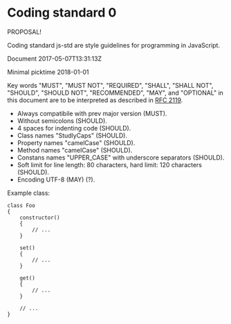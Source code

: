Coding standard 0
=================

PROPOSAL!

Coding standard js-std are style guidelines for programming in JavaScript.

Document 2017-05-07T13:31:13Z

Minimal picktime 2018-01-01

Key words "MUST", "MUST NOT", "REQUIRED", "SHALL", "SHALL NOT",
"SHOULD", "SHOULD NOT", "RECOMMENDED",  "MAY", and "OPTIONAL"
in this document are to be interpreted as described in [RFC 2119][RFC 2119].

[RFC 2119]: http://www.ietf.org/rfc/rfc2119.txt

- Always compatibile with prev major version (MUST).
- Without semicolons (SHOULD).
- 4 spaces for indenting code (SHOULD).
- Class names "StudlyCaps" (SHOULD).
- Property names "camelCase" (SHOULD).
- Method names "camelCase" (SHOULD).
- Constans names "UPPER_CASE" with underscore separators (SHOULD).
- Soft limit for line length: 80 characters, hard limit: 120 characters (SHOULD).
- Encoding UTF-8 (MAY) (?).

Example class:

    class Foo
    {
        constructor()
        {
            // ...
        }

        set()
        {
            // ...
        }

        get()
        {
            // ...
        }

        // ...
    }
